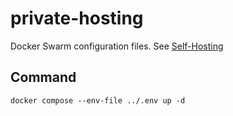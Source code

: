 # private-hosting

Docker Swarm configuration files. See [Self-Hosting](http://apogee-dev.com/projects/self-hosting/)

## Command

```
docker compose --env-file ../.env up -d
```
